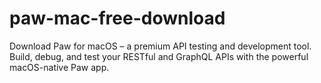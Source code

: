 # paw-mac-free-download
Download Paw for macOS – a premium API testing and development tool. Build, debug, and test your RESTful and GraphQL APIs with the powerful macOS-native Paw app.
